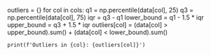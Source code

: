 outliers = {}
for col in cols:
    q1 = np.percentile(data[col], 25)
    q3 = np.percentile(data[col], 75)
    iqr = q3 - q1
    lower_bound = q1 - 1.5 * iqr
    upper_bound = q3 + 1.5 * iqr
    outliers[col] = (data[col] > upper_bound).sum() + (data[col] < 
    lower_bound).sum()

    print(f'Outliers in {col}: {outliers[col]}')
